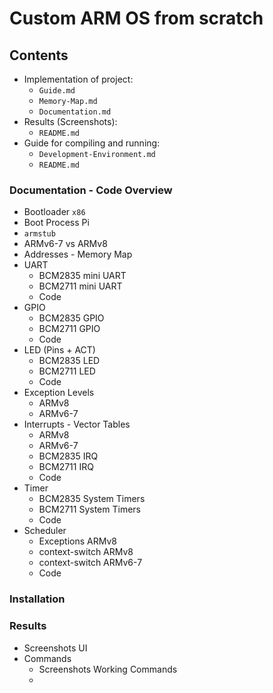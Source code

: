 # Custom ARM OS from scratch

## Contents
- Implementation of project:
    - `Guide.md`
    - `Memory-Map.md`
    - `Documentation.md`
- Results (Screenshots):
    - `README.md`
- Guide for compiling and running:
    - `Development-Environment.md`
    - `README.md`


### Documentation - Code Overview
- Bootloader `x86`
- Boot Process Pi
- `armstub`
- ARMv6-7 vs ARMv8
- Addresses - Memory Map
- UART
    - BCM2835 mini UART
    - BCM2711 mini UART
    - Code
- GPIO
    - BCM2835 GPIO
    - BCM2711 GPIO
    - Code
- LED (Pins + ACT)
    - BCM2835 LED
    - BCM2711 LED
    - Code
- Exception Levels
    - ARMv8
    - ARMv6-7
- Interrupts - Vector Tables
    - ARMv8
    - ARMv6-7
    - BCM2835 IRQ
    - BCM2711 IRQ
    - Code
- Timer
    - BCM2835 System Timers
    - BCM2711 System Timers
    - Code
- Scheduler
    - Exceptions ARMv8
    - context-switch ARMv8
    - context-switch ARMv6-7
    - Code

### Installation


### Results
- Screenshots UI
- Commands
    - Screenshots Working Commands
    -